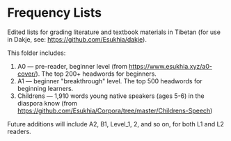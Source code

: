 # Frequency Lists 

Edited lists for grading literature and textbook materials in Tibetan (for use in Dakje, see: https://github.com/Esukhia/dakje). 

This folder includes: 

1) A0 — pre-reader, beginner level (from https://www.esukhia.xyz/a0-cover/). The top 200+ headwords for beginners. 
2) A1 — beginner "breakthrough" level. The top 500 headwords for beginning learners. 
3) Childrens — 1,910 words young native speakers (ages 5-6) in the diaspora know (from https://github.com/Esukhia/Corpora/tree/master/Childrens-Speech)

Future additions will include A2, B1, Level_1, 2, and so on, for both L1 and L2 readers. 
